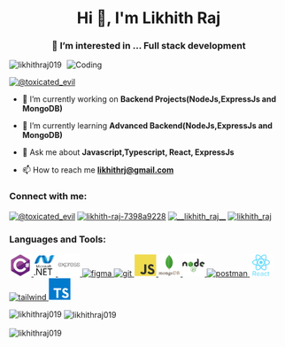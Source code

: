 <h1 align="center">Hi 👋, I'm Likhith Raj</h1>
<h3 align="center">👀 I’m interested in ... Full stack development</h3>
<img align="right" alt = "Coding" width = "400" src="https://images.cointelegraph.com/cdn-cgi/image/format=auto,onerror=redirect,quality=90,width=1434/https://s3.cointelegraph.com/uploads/2023-01/158029af-a86a-402f-a5b5-e915cc69f138.JPG"

<p align="left"> <img src="https://komarev.com/ghpvc/?username=likhithraj019&label=Profile%20views&color=0e75b6&style=flat" alt="likhithraj019" /> </p>

<p align="left"> <a href="https://twitter.com/@toxicated_evil" target="blank"><img src="https://img.shields.io/twitter/follow/@toxicated_evil?logo=twitter&style=for-the-badge" alt="@toxicated_evil" /></a> </p>

- 🔭 I’m currently working on **Backend Projects(NodeJs,ExpressJs and MongoDB)**

- 🌱 I’m currently learning **Advanced Backend(NodeJs,ExpressJs and MongoDB)**

- 💬 Ask me about **Javascript,Typescript, React, ExpressJs**

- 📫 How to reach me **likhithrj@gmail.com**

<h3 align="left">Connect with me:</h3>
<p align="left">
<a href="https://twitter.com/@toxicated_evil" target="blank"><img align="center" src="https://raw.githubusercontent.com/rahuldkjain/github-profile-readme-generator/master/src/images/icons/Social/twitter.svg" alt="@toxicated_evil" height="30" width="40" /></a>
<a href="https://linkedin.com/in/likhith-raj-7398a9228" target="blank"><img align="center" src="https://raw.githubusercontent.com/rahuldkjain/github-profile-readme-generator/master/src/images/icons/Social/linked-in-alt.svg" alt="likhith-raj-7398a9228" height="30" width="40" /></a>
<a href="https://instagram.com/__likhith_raj__" target="blank"><img align="center" src="https://raw.githubusercontent.com/rahuldkjain/github-profile-readme-generator/master/src/images/icons/Social/instagram.svg" alt="__likhith_raj__" height="30" width="40" /></a>
<a href="https://www.leetcode.com/likhith_raj" target="blank"><img align="center" src="https://raw.githubusercontent.com/rahuldkjain/github-profile-readme-generator/master/src/images/icons/Social/leet-code.svg" alt="likhith_raj" height="30" width="40" /></a>
</p>

<h3 align="left">Languages and Tools:</h3>
<p align="left"> <a href="https://www.w3schools.com/cs/" target="_blank" rel="noreferrer"> <img src="https://raw.githubusercontent.com/devicons/devicon/master/icons/csharp/csharp-original.svg" alt="csharp" width="40" height="40"/> </a> <a href="https://dotnet.microsoft.com/" target="_blank" rel="noreferrer"> <img src="https://raw.githubusercontent.com/devicons/devicon/master/icons/dot-net/dot-net-original-wordmark.svg" alt="dotnet" width="40" height="40"/> </a> <a href="https://expressjs.com" target="_blank" rel="noreferrer"> <img src="https://raw.githubusercontent.com/devicons/devicon/master/icons/express/express-original-wordmark.svg" alt="express" width="40" height="40"/> </a> <a href="https://www.figma.com/" target="_blank" rel="noreferrer"> <img src="https://www.vectorlogo.zone/logos/figma/figma-icon.svg" alt="figma" width="40" height="40"/> </a> <a href="https://git-scm.com/" target="_blank" rel="noreferrer"> <img src="https://www.vectorlogo.zone/logos/git-scm/git-scm-icon.svg" alt="git" width="40" height="40"/> </a> <a href="https://developer.mozilla.org/en-US/docs/Web/JavaScript" target="_blank" rel="noreferrer"> <img src="https://raw.githubusercontent.com/devicons/devicon/master/icons/javascript/javascript-original.svg" alt="javascript" width="40" height="40"/> </a> <a href="https://www.mongodb.com/" target="_blank" rel="noreferrer"> <img src="https://raw.githubusercontent.com/devicons/devicon/master/icons/mongodb/mongodb-original-wordmark.svg" alt="mongodb" width="40" height="40"/> </a> <a href="https://nodejs.org" target="_blank" rel="noreferrer"> <img src="https://raw.githubusercontent.com/devicons/devicon/master/icons/nodejs/nodejs-original-wordmark.svg" alt="nodejs" width="40" height="40"/> </a> <a href="https://postman.com" target="_blank" rel="noreferrer"> <img src="https://www.vectorlogo.zone/logos/getpostman/getpostman-icon.svg" alt="postman" width="40" height="40"/> </a> <a href="https://reactjs.org/" target="_blank" rel="noreferrer"> <img src="https://raw.githubusercontent.com/devicons/devicon/master/icons/react/react-original-wordmark.svg" alt="react" width="40" height="40"/> </a> <a href="https://tailwindcss.com/" target="_blank" rel="noreferrer"> <img src="https://www.vectorlogo.zone/logos/tailwindcss/tailwindcss-icon.svg" alt="tailwind" width="40" height="40"/> </a> <a href="https://www.typescriptlang.org/" target="_blank" rel="noreferrer"> <img src="https://raw.githubusercontent.com/devicons/devicon/master/icons/typescript/typescript-original.svg" alt="typescript" width="40" height="40"/> </a> </p>

<p><img align="left" src="https://github-readme-stats.vercel.app/api/top-langs?username=likhithraj019&show_icons=true&locale=en&layout=compact" alt="likhithraj019" /></p>

<p>&nbsp;<img align="center" src="https://github-readme-stats.vercel.app/api?username=likhithraj019&show_icons=true&locale=en" alt="likhithraj019" /></p>

<p><img align="center" src="https://github-readme-streak-stats.herokuapp.com/?user=likhithraj019&" alt="likhithraj019" /></p>
